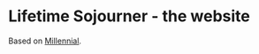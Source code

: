 # Lifetime Sojourner - the website

Based on [Millennial](https://www.github.com/lenpaul/Millennial/).

